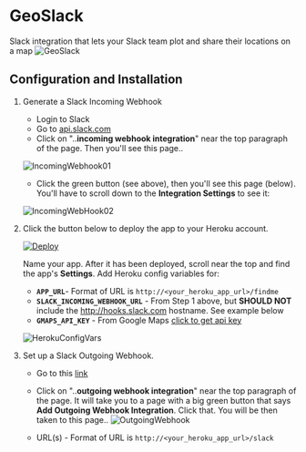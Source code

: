 # GeoSlack
Slack integration that lets your Slack team plot and share their locations on a map
![GeoSlack](https://styfle.github.io/geoslack/img/pic1.png)

## Configuration and Installation

1. Generate a Slack Incoming Webhook
   - Login to Slack
   - Go to [api.slack.com](https://api.slack.com/incoming-webhooks#share_your_incoming_webhook_as_a_slack_app)
   - Click on "..__incoming webhook integration__" near the top paragraph of the page.  Then you'll see this page..

   ![IncomingWebhook01](https://styfle.github.io/geoslack/img/pic2.png)

    - Click the green button (see above), then you'll see this page (below).  You'll have to scroll down to the __Integration Settings__ to see it:

   ![IncomingWebHook02](https://styfle.github.io/geoslack/img/pic3.png)

2. Click the button below to deploy the app to your Heroku account.

   [![Deploy](https://www.herokucdn.com/deploy/button.png)](https://heroku.com/deploy)

   Name your app. After it has been deployed, scroll near the top and find the app's  __Settings__. Add Heroku config variables for:
   - __`APP_URL`__- Format of URL is `http://<your_heroku_app_url>/findme`
   - __`SLACK_INCOMING_WEBHOOK_URL`__ - From Step 1 above, but __SHOULD NOT__ include the http://hooks.slack.com hostname.  See example below
   - __`GMAPS_API_KEY`__ - From Google Maps [click to get api key](https://developers.google.com/maps/documentation/javascript/get-api-key)

    ![HerokuConfigVars](https://styfle.github.io/geoslack/img/pic4.png)

3. Set up a Slack Outgoing Webhook.  
   - Go to this [link](https://api.slack.com/outgoing-webhooks)
   - Click on "..__outgoing webhook integration__" near the top paragraph of the page.  It will take you to a page with a big green button that says __Add Outgoing Webhook Integration__.  Click that.  You will be then taken to this page..
    ![OutgoingWebhook](https://styfle.github.io/geoslack/img/pic5.png)

    - URL(s) - Format of URL is `http://<your_heroku_app_url>/slack`

